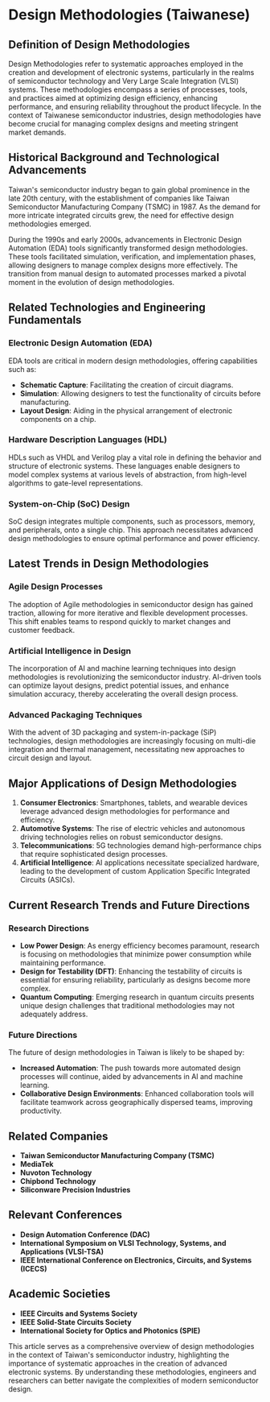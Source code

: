 # Design Methodologies (Taiwanese)

## Definition of Design Methodologies

Design Methodologies refer to systematic approaches employed in the creation and development of electronic systems, particularly in the realms of semiconductor technology and Very Large Scale Integration (VLSI) systems. These methodologies encompass a series of processes, tools, and practices aimed at optimizing design efficiency, enhancing performance, and ensuring reliability throughout the product lifecycle. In the context of Taiwanese semiconductor industries, design methodologies have become crucial for managing complex designs and meeting stringent market demands.

## Historical Background and Technological Advancements

Taiwan's semiconductor industry began to gain global prominence in the late 20th century, with the establishment of companies like Taiwan Semiconductor Manufacturing Company (TSMC) in 1987. As the demand for more intricate integrated circuits grew, the need for effective design methodologies emerged. 

During the 1990s and early 2000s, advancements in Electronic Design Automation (EDA) tools significantly transformed design methodologies. These tools facilitated simulation, verification, and implementation phases, allowing designers to manage complex designs more effectively. The transition from manual design to automated processes marked a pivotal moment in the evolution of design methodologies.

## Related Technologies and Engineering Fundamentals

### Electronic Design Automation (EDA)

EDA tools are critical in modern design methodologies, offering capabilities such as:

- **Schematic Capture**: Facilitating the creation of circuit diagrams.
- **Simulation**: Allowing designers to test the functionality of circuits before manufacturing.
- **Layout Design**: Aiding in the physical arrangement of electronic components on a chip.

### Hardware Description Languages (HDL)

HDLs such as VHDL and Verilog play a vital role in defining the behavior and structure of electronic systems. These languages enable designers to model complex systems at various levels of abstraction, from high-level algorithms to gate-level representations.

### System-on-Chip (SoC) Design

SoC design integrates multiple components, such as processors, memory, and peripherals, onto a single chip. This approach necessitates advanced design methodologies to ensure optimal performance and power efficiency.

## Latest Trends in Design Methodologies

### Agile Design Processes

The adoption of Agile methodologies in semiconductor design has gained traction, allowing for more iterative and flexible development processes. This shift enables teams to respond quickly to market changes and customer feedback.

### Artificial Intelligence in Design

The incorporation of AI and machine learning techniques into design methodologies is revolutionizing the semiconductor industry. AI-driven tools can optimize layout designs, predict potential issues, and enhance simulation accuracy, thereby accelerating the overall design process.

### Advanced Packaging Techniques

With the advent of 3D packaging and system-in-package (SiP) technologies, design methodologies are increasingly focusing on multi-die integration and thermal management, necessitating new approaches to circuit design and layout.

## Major Applications of Design Methodologies

1. **Consumer Electronics**: Smartphones, tablets, and wearable devices leverage advanced design methodologies for performance and efficiency.
2. **Automotive Systems**: The rise of electric vehicles and autonomous driving technologies relies on robust semiconductor designs.
3. **Telecommunications**: 5G technologies demand high-performance chips that require sophisticated design processes.
4. **Artificial Intelligence**: AI applications necessitate specialized hardware, leading to the development of custom Application Specific Integrated Circuits (ASICs).

## Current Research Trends and Future Directions

### Research Directions

- **Low Power Design**: As energy efficiency becomes paramount, research is focusing on methodologies that minimize power consumption while maintaining performance.
- **Design for Testability (DFT)**: Enhancing the testability of circuits is essential for ensuring reliability, particularly as designs become more complex.
- **Quantum Computing**: Emerging research in quantum circuits presents unique design challenges that traditional methodologies may not adequately address.

### Future Directions

The future of design methodologies in Taiwan is likely to be shaped by:

- **Increased Automation**: The push towards more automated design processes will continue, aided by advancements in AI and machine learning.
- **Collaborative Design Environments**: Enhanced collaboration tools will facilitate teamwork across geographically dispersed teams, improving productivity.

## Related Companies

- **Taiwan Semiconductor Manufacturing Company (TSMC)**
- **MediaTek**
- **Nuvoton Technology**
- **Chipbond Technology**
- **Siliconware Precision Industries**

## Relevant Conferences

- **Design Automation Conference (DAC)**
- **International Symposium on VLSI Technology, Systems, and Applications (VLSI-TSA)**
- **IEEE International Conference on Electronics, Circuits, and Systems (ICECS)**

## Academic Societies

- **IEEE Circuits and Systems Society**
- **IEEE Solid-State Circuits Society**
- **International Society for Optics and Photonics (SPIE)**

This article serves as a comprehensive overview of design methodologies in the context of Taiwan's semiconductor industry, highlighting the importance of systematic approaches in the creation of advanced electronic systems. By understanding these methodologies, engineers and researchers can better navigate the complexities of modern semiconductor design.